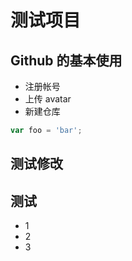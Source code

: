 # 测试项目

## Github 的基本使用

- 注册帐号
- 上传 avatar
- 新建仓库

```js
var foo = 'bar';
```

## 测试修改

## 测试

- 1
- 2
- 3